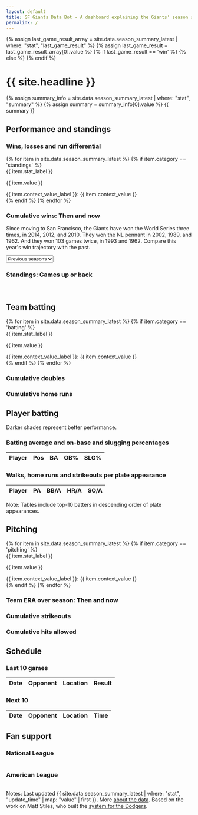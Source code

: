 ```yaml
---
layout: default
title: SF Giants Data Bot - A dashboard explaining the Giants' season so far. 
permalink: /
---
```


<div class="container">

<div class="page-topper">
<div class="trend-icon">
    {% assign last_game_result_array = site.data.season_summary_latest | where: "stat", "last_game_result" %}
    {% assign last_game_result = last_game_result_array[0].value %}
    {% if last_game_result == 'win' %}
        <i class="fa-solid fa-arrow-trend-up" style="color: #27251F;"></i>
    {% else %}
        <i class="fa-solid fa-arrow-trend-down" style="color: #FD5A1E;"></i>
    {% endif %}
</div>
<h1 class="headline">{{ site.headline }}</h1>
<p class="subhead">
    {% assign summary_info = site.data.season_summary_latest | where: "stat", "summary" %}
    {% assign summary = summary_info[0].value %}
    {{ summary }}
</p>
</div>



<div class="container mt-4">
<h2 class="stat-group">Performance and standings</h2>
<h3 class="visual-subhead"><span class="win">Wins</span>, <span class="loss">losses</span> and run differential</h3>
<div id="chart-container" class="chart-container" style="position: relative;">
    <div id="results-chart"></div>
</div>

  <div class="row">
    {% for item in site.data.season_summary_latest %}
      {% if item.category == 'standings' %}
      <div class="col-md-4">
        <div class="card mb-4">
          <div class="card-header">
            {{ item.stat_label }}
          </div>
          <div class="card-body">
            <p class="card-text">{{ item.value }}</p>
          </div>
          <div class="card-footer text-muted">
        {{ item.context_value_label }}: {{ item.context_value }}
          </div>
        </div>
      </div>
      {% endif %}
    {% endfor %}
  </div>


<h3 class="visual-subhead">Cumulative <span class="win">wins</span>: Then and now</h3>
<p class="chart-chatter">Since moving to San Francisco, the Giants have won the World Series three times, in 2014, 2012, and 2010. They won the NL pennant in 2002, 1989, and 1962. And they won 103 games twice, in 1993 and 1962. Compare this year's win trajectory with the past.</p>
<select id="year-select">
  <option>Previous seasons</option>
</select>
<div id="cumulative-wins-chart"></div>

<h3 class="visual-subhead">Standings: Games <span class="win">up</span> or <span class="loss">back</span></h3>
<div id="d3-container" style="width: 100%; padding-bottom: 20px;"></div>

<h2 class="stat-group">Team batting</h2>
  <div class="row">
    {% for item in site.data.season_summary_latest %}
      {% if item.category == 'batting' %}
      <div class="col-md-4">
        <div class="card mb-4">
          <div class="card-header">
            {{ item.stat_label }}
          </div>
          <div class="card-body">
            <p class="card-text">{{ item.value }}</p>
          </div>
          <div class="card-footer text-muted">
        {{ item.context_value_label }}: {{ item.context_value }}
          </div>
        </div>
      </div>
      {% endif %}
    {% endfor %}
  </div>

<div class="small-chart-container">
  <h3 class="visual-subhead">Cumulative <span class="win">doubles</span></h3>
  <div id="cumulative-doubles-chart" class="small-chart"></div>
</div>

<div class="small-chart-container">
  <h3 class="visual-subhead">Cumulative <span class="win">home runs</span></h3>
  <div id="cumulative-homers-chart" class="small-chart"></div>
</div>

<h2 class="stat-group">Player batting</h2>
<p class="chart-chatter">Darker shades represent <span class="win">better</span> performance.</p>
<div class="tables-container">
  <div class="table-wrapper">
      <h3 class="visual-subhead">Batting average and on-base and slugging percentages</h3>
      <table id="table-1" class="data-table">
          <thead>
              <tr>
                  <th>Player</th>
                  <th>Pos</th>
                  <th class="table-value">BA</th>
                  <th class="table-value">OB%</th>
                  <th class="table-value">SLG%</th>
              </tr>
          </thead>
          <tbody></tbody>
      </table>
  </div>
  <div class="table-wrapper">
      <h3 class="visual-subhead">Walks, home runs and strikeouts per plate appearance</h3>
      <table id="table-2" class="data-table">
          <thead>
              <tr>
                  <th>Player</th>
                  <th>PA</th>
                  <th class="table-value">BB/A</th>
                  <th class="table-value">HR/A</th>
                  <th class="table-value">SO/A</th>
              </tr>
          </thead>
          <tbody></tbody>
      </table>
  </div>
  <p class="note">Note: Tables include top-10 batters in descending order of plate appearances. </p>
</div>


  <h2 class="stat-group"> Pitching</h2>
  <div class="row">
    {% for item in site.data.season_summary_latest %}
      {% if item.category == 'pitching' %}
      <div class="col-md-4">
        <div class="card mb-4">
          <div class="card-header">
            {{ item.stat_label }}
          </div>
          <div class="card-body">
            <p class="card-text">{{ item.value }}</p>
          </div>
          <div class="card-footer text-muted">
        {{ item.context_value_label }}: {{ item.context_value }}
          </div>
        </div>
      </div>
      {% endif %}
    {% endfor %}
  </div>

<h3 class="visual-subhead">Team <span class="win">ERA</span> over season: Then and now</h3>
<div id="cumulative-era-chart"></div>


<div class="small-chart-container">
  <h3 class="visual-subhead">Cumulative <span class="win">strikeouts</span></h3>
  <div id="cumulative-strikeouts-chart" class="small-chart"></div>
</div>

<div class="small-chart-container">
  <h3 class="visual-subhead">Cumulative <span class="win">hits</span> allowed</h3>
  <div id="cumulative-hits-chart" class="small-chart"></div>
</div>

  <h2 class="stat-group">Schedule</h2>
    <div class="tables-container">
      <div class="table-wrapper">
          <h3 class="visual-subhead">Last 10 games</h3>
          <table id="last-games" class="data-table">
              <thead>
                  <tr>
                      <th>Date</th>
                      <th>Opponent</th>
                      <th>Location</th>
                      <th>Result</th>
                  </tr>
              </thead>
              <tbody></tbody>
          </table>
      </div>
      <div class="table-wrapper">
          <h3 class="visual-subhead">Next 10</h3>
          <table id="next-games" class="data-table">
              <thead>
                  <tr>
                      <th>Date</th>
                      <th>Opponent</th>
                      <th>Location</th>
                      <th>Time</th>
                  </tr>
              </thead>
              <tbody></tbody>
          </table>
      </div>
    </div>

</div>

<h2 class="stat-group">Fan support</h2>
<p id="max-attendance-info"></p>
<div class="tables-container">
    <div class="table-wrapper">
        <h3 class="visual-subhead">National League</h3>
        <table id="nl-table" class="data-table"></table>
    </div>
    <div class="table-wrapper">
        <h3 class="visual-subhead">American League</h3>
        <table id="al-table" class="data-table"></table>
    </div>
</div>

  <p class="dated">Notes: Last updated {{ site.data.season_summary_latest | where: "stat", "update_time" | map: "value" | first }}. More <a href="https://github.com/wilkens/giants/blob/main/README.md">about the data</a>. Based on the work on Matt Stiles, who built the <a href="https://github.com/wilkens/giants/tree/main">system for the Dodgers</a>.</p>
  
</div>

<script src="https://d3js.org/d3.v6.min.js"></script>
<script src="{{ '/assets/js/dashboard.js' | relative_url }}"></script>